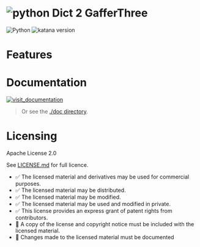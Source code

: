 # ![python](https://img.shields.io/badge/python-333333?labelColor=FED142) Dict 2 GafferThree

![Python](https://img.shields.io/badge/Python-2+-4f4f4f?labelColor=FED142&logo=python)
![katana version](https://img.shields.io/badge/Katana-any-4f4f4f?labelColor=111111&logo=katana&logoColor=FCB123)


# Features


# Documentation

[![visit_documentation](https://img.shields.io/badge/visit_documentation-blue)](doc/INDEX.md)


> Or see the [./doc directory](doc).

# Licensing

Apache License 2.0

See [LICENSE.md](./LICENSE.md) for full licence.

- ✅ The licensed material and derivatives may be used for commercial purposes.
- ✅ The licensed material may be distributed.
- ✅ The licensed material may be modified.
- ✅ The licensed material may be used and modified in private.
- ✅ This license provides an express grant of patent rights from contributors.
- 📏 A copy of the license and copyright notice must be included with the licensed material.
- 📏 Changes made to the licensed material must be documented